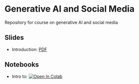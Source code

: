 # Generative AI and Social Media
Repository for course on generative AI and social media

## Slides

- Introduction: [PDF](https://github.com/zlisto/social_media_genAI/blob/main/slides/Lecture_01_Intro_to_GENAISM.pdf)




## Notebooks
- Intro to: [![Open In Colab](https://colab.research.google.com/assets/colab-badge.svg)](https://colab.research.google.com/github/zlisto/social_media_genAI/blob/main/main/Lecture_02_BasicPython.ipynb)


























